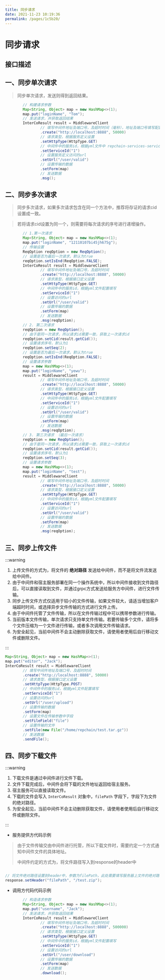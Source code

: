 ```yaml
---
title: 同步请求
date: 2021-11-23 10:19:36
permalink: /pages/1c5b20/
---
```


# 同步请求
## 接口描述

<ClientOnly><Swagger-SwaggerShow></Swagger-SwaggerShow></ClientOnly>


## 一、同步单次请求

> 同步单次请求，发送则得到返回结果。


```java
        // 构建请求参数
        Map<String, Object> map = new HashMap<>(1);
        map.put("loginName", "Tom");
        // 发送请求，并获取返回结果
        InterCoResult result = MiddlewareClient
                // 填写中间件地址及端口号，及超时时间（毫秒），地址及端口号填写配置文件中 middleware-recServer 下的配置
                .create("http://localhost:8888", 50000)
                // 请求类型，根据服务定义设置
                .setHttpType(HttpType.GET)
                // 中间件中的服务id，根据yml文件中 repchain-services-serviceId 配置填写，决定请求哪个服务
                .setServiceId("1")
                // 设置服务定义访问的url
                .setUrl("/user/valid")
                // 设置传输的数据
                .setForm(map)
                // 发送数据
                .msg();
```

## 二、同步多次请求

> 同步多次请求，如果多次请求包含在同一个方法中，推荐将存证的请求cid设置成一致。

> 若将请求cid设置为同一个，则需要将每次请求的序号进行递增操作。

```java
        // 1.第一次请求
        Map<String, Object> map = new HashMap<>(1);
        map.put("loginName", "12110107bi45jh675g");
        // 传输设置
        ReqOption reqOption = new ReqOption();
        // 设置是否为最后一次请求，默认为true
        reqOption.setIsEnd(ReqOption.FALSE);
        InterCoResult result = MiddlewareClient
                // 填写中间件地址及端口号，及超时时间
                .create("http://localhost:8888", 50000)
                // 请求类型，根据接口定义设置
                .setHttpType(HttpType.GET)
                // 中间件中的服务id，根据yml文件配置填写
                .setServiceId("1")
                // 设置访问的url
                .setUrl("/user/valid")
                // 设置传输的数据
                .setForm(map)
                // 发送数据
                .msg(reqOption);
        // 2. 第二次请求
        reqOption = new ReqOption();
        // 由于是同一次请求，所以请求id需要一致，获取上一次请求id
        reqOption.setCid(result.getCid());
        // 设置请求序号，默认为1
        reqOption.setSeq(2);
        // 设置是否为最后一次请求，默认为true
        reqOption.setIsEnd(ReqOption.FALSE);
        // 设置请求参数
        map = new HashMap<>(1);
        map.put("loginName", "yewu");
        result = MiddlewareClient
                // 填写中间件地址及端口号，及超时时间
                .create("http://localhost:8888", 50000)
                // 请求类型，根据接口定义设置
                .setHttpType(HttpType.GET)
                // 中间件中的服务id，根据yml文件配置填写
                .setServiceId("1")
                // 设置访问的url
                .setUrl("/user/valid")
                // 设置传输的数据
                .setForm(map)
                // 发送数据
                .msg(reqOption);
        // 3. 第三次请求 （最后一次请求）
        reqOption = new ReqOption();
        // 由于是同一次请求，所以请求id需要一致，获取上一次请求id
        reqOption.setCid(result.getCid());
        // 设置请求序号，默认为1
        reqOption.setSeq(3);
        // 设置请求参数
        map = new HashMap<>(1);
        map.put("loginName", "test");
        result = MiddlewareClient
                // 填写中间件地址及端口号，及超时时间
                .create("http://localhost:8888", 50000)
                // 请求类型，根据接口定义设置
                .setHttpType(HttpType.GET)
                // 中间件中的服务id，根据yml文件配置填写
                .setServiceId("1")
                // 设置访问的url
                .setUrl("/user/valid")
                // 设置传输的数据
                .setForm(map)
                // 发送数据
                .msg(reqOption);

```
## 三、同步上传文件

:::warning

1. 上传文件的方式为，将文件的 **绝对路径** 发送给中间件，而不是将文件流发送给中间件。
2. 由于中间件和宿主服务部署在同一个操作系统中，所以中间件接收到文件路径后，可以直接读取到文件，并通过grpc方式发送给服务方中间件，进行文件传输。
3. 同步上传文件方式仅适用于较小的文件传输，如果文件较大，请适当增加客户端超时时间，或选择异步文件传输的方式进行文件上传。
4. 由于中间件托管了文件传输，所以在文件传输过程中可以携带参数进行传输。
5. 当前版本文件传输，单次请求只支持单文件传输。若要传输多个文件，请将多个文件压缩为一个文件进行传输，或者多次调用文件传输请求。
6. 为安全起见，当前中间件不会主动删除获取文件，请使用者使用后自行移动文件或删除文件。

:::

```java
Map<String, Object> map = new HashMap<>(1);
map.put("editor", "Jack");
InterCoResult result = MiddlewareClient
        // 填写中间件地址及端口号，及超时时间
        .create("http://localhost:8888", 50000)
        // 请求类型，根据接口定义设置
        .setHttpType(HttpType.POST)
        // 中间件中的服务id，根据yml文件配置填写
        .setServiceId("1")
        // 设置访问的url
        .setUrl("/user/upload")
        // 设置传输的数据
        .setForm(map)
        // 设置文件在传输参数中字段
        .setFileField("file")
        // 设置传输的文件
        .setFile(new File("/home/repchain/test.tar.gz"))
        // 发送数据
        .sendFile();
```

## 四、同步下载文件

:::warning

1. 下载文件是通过中间件进行文件下载。
2. 文件下载完成后，中间件会将下载的文件地址返回给宿主服务。
3. 宿主服务可以直接读取文件。
4. 下载的文件会写入 `InterCoResult` 对象中，`filePath` 字段下，字段下为文件的绝对路径。
5. 为安全起见，当前中间件不会主动删除获取文件，请使用者使用后自行移动文件或删除文件。

:::

* 服务提供方代码示例

> 由于文件传输交由中间件进行托管，所以下载文件时，需要约定一个方式通知中间件文件的具体地址。
> 
> 中间件约定的方式为，将文件路径写入到response的header中
> 

```java

// 将文件绝对路径设置到header中，参数为filePath，此处需要填写服务器上文件的绝对路径
response.setHeader("filePath", "/test.zip");

```

* 调用方代码代码示例

```java
        // 构造请求参数
        Map<String, Object> map = new HashMap<>(1);
        map.put("username", "Jack");
        // 发送请求，并获取返回结果
        InterCoResult result = MiddlewareClient
                // 填写中间件地址及端口号，及超时时间
                .create("http://localhost:8888", 500000)
                // 请求类型，根据接口定义设置
                .setHttpType(HttpType.GET)
                // 中间件中的服务id，根据yml文件配置填写
                .setServiceId("1")
                // 设置访问的url
                .setUrl("/user/download")
                // 设置传输的数据
                .setForm(map)
                // 发送数据
                .download();
```
